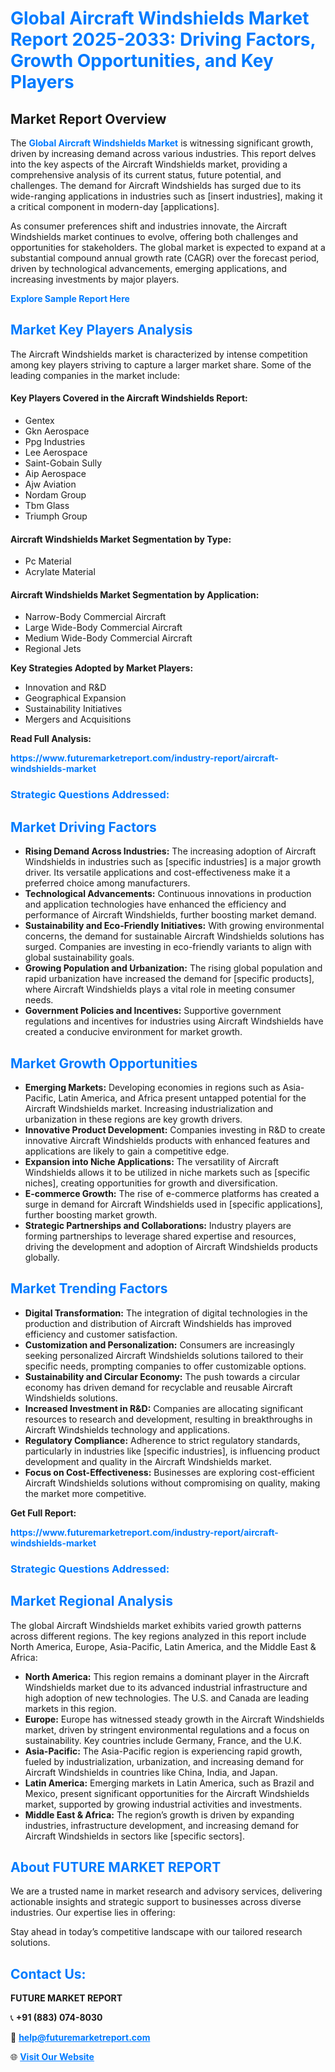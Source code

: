 <h1 style="color: #007BFF;">Global Aircraft Windshields Market Report 2025-2033: Driving Factors, Growth Opportunities, and Key Players</h1>

<section id="overview">
<h2>Market Report Overview</h2>
<p>The <a href="https://www.futuremarketreport.com/industry-report/aircraft-windshields-market" style="color: #007BFF; text-decoration: none;"><strong>Global Aircraft Windshields Market</strong></a> is witnessing significant growth, driven by increasing demand across various industries. This report delves into the key aspects of the Aircraft Windshields market, providing a comprehensive analysis of its current status, future potential, and challenges. The demand for Aircraft Windshields has surged due to its wide-ranging applications in industries such as [insert industries], making it a critical component in modern-day [applications].</p>
<p>As consumer preferences shift and industries innovate, the Aircraft Windshields market continues to evolve, offering both challenges and opportunities for stakeholders. The global market is expected to expand at a substantial compound annual growth rate (CAGR) over the forecast period, driven by technological advancements, emerging applications, and increasing investments by major players.</p>
</section>

<section id="overview">
<p><a href="https://www.futuremarketreport.com/request-sample/reportId=30737" style="color: #007BFF; text-decoration: none;"><strong>Explore Sample Report Here</strong></a></p>
</section>

<section id="key-players">
<h2 style="color: #007BFF;">Market Key Players Analysis</h2>
<p>The Aircraft Windshields market is characterized by intense competition among key players striving to capture a larger market share. Some of the leading companies in the market include:</p>
<h4>Key Players Covered in the Aircraft Windshields Report:</h4>
<ul><li>Gentex</li><li>Gkn Aerospace</li><li>Ppg Industries</li><li>Lee Aerospace</li><li>Saint-Gobain Sully</li><li>Aip Aerospace</li><li>Ajw Aviation</li><li>Nordam Group</li><li>Tbm Glass</li><li>Triumph Group</li></ul>
<h4>Aircraft Windshields Market Segmentation by Type:</h4>
<ul><li>Pc Material</li><li>Acrylate Material</li></ul>

<h4>Aircraft Windshields Market Segmentation by Application:</h4>
<ul><li>Narrow-Body Commercial Aircraft</li><li>Large Wide-Body Commercial Aircraft</li><li>Medium Wide-Body Commercial Aircraft</li><li>Regional Jets</li></ul>
<p><strong>Key Strategies Adopted by Market Players:</strong></p>
<ul>
<li>Innovation and R&D</li>
<li>Geographical Expansion</li>
<li>Sustainability Initiatives</li>
<li>Mergers and Acquisitions</li>
</ul>
</section>

<section>
<p><strong>Read Full Analysis: </strong></p><a href="https://www.futuremarketreport.com/industry-report/aircraft-windshields-market" style="color: #007BFF; text-decoration: none;"><strong>https://www.futuremarketreport.com/industry-report/aircraft-windshields-market</strong></a>
<h3 style="color: #007BFF;">Strategic Questions Addressed:</h3>
</section>

<section id="driving-factors">
<h2 style="color: #007BFF;">Market Driving Factors</h2>
<ul>
<li><strong>Rising Demand Across Industries:</strong> The increasing adoption of Aircraft Windshields in industries such as [specific industries] is a major growth driver. Its versatile applications and cost-effectiveness make it a preferred choice among manufacturers.</li>
<li><strong>Technological Advancements:</strong> Continuous innovations in production and application technologies have enhanced the efficiency and performance of Aircraft Windshields, further boosting market demand.</li>
<li><strong>Sustainability and Eco-Friendly Initiatives:</strong> With growing environmental concerns, the demand for sustainable Aircraft Windshields solutions has surged. Companies are investing in eco-friendly variants to align with global sustainability goals.</li>
<li><strong>Growing Population and Urbanization:</strong> The rising global population and rapid urbanization have increased the demand for [specific products], where Aircraft Windshields plays a vital role in meeting consumer needs.</li>
<li><strong>Government Policies and Incentives:</strong> Supportive government regulations and incentives for industries using Aircraft Windshields have created a conducive environment for market growth.</li>
</ul>
</section>

<section id="growth-opportunities">
<h2 style="color: #007BFF;">Market Growth Opportunities</h2>
<ul>
<li><strong>Emerging Markets:</strong> Developing economies in regions such as Asia-Pacific, Latin America, and Africa present untapped potential for the Aircraft Windshields market. Increasing industrialization and urbanization in these regions are key growth drivers.</li>
<li><strong>Innovative Product Development:</strong> Companies investing in R&D to create innovative Aircraft Windshields products with enhanced features and applications are likely to gain a competitive edge.</li>
<li><strong>Expansion into Niche Applications:</strong> The versatility of Aircraft Windshields allows it to be utilized in niche markets such as [specific niches], creating opportunities for growth and diversification.</li>
<li><strong>E-commerce Growth:</strong> The rise of e-commerce platforms has created a surge in demand for Aircraft Windshields used in [specific applications], further boosting market growth.</li>
<li><strong>Strategic Partnerships and Collaborations:</strong> Industry players are forming partnerships to leverage shared expertise and resources, driving the development and adoption of Aircraft Windshields products globally.</li>
</ul>
</section>

<section id="trending-factors">
<h2 style="color: #007BFF;">Market Trending Factors</h2>
<ul>
<li><strong>Digital Transformation:</strong> The integration of digital technologies in the production and distribution of Aircraft Windshields has improved efficiency and customer satisfaction.</li>
<li><strong>Customization and Personalization:</strong> Consumers are increasingly seeking personalized Aircraft Windshields solutions tailored to their specific needs, prompting companies to offer customizable options.</li>
<li><strong>Sustainability and Circular Economy:</strong> The push towards a circular economy has driven demand for recyclable and reusable Aircraft Windshields solutions.</li>
<li><strong>Increased Investment in R&D:</strong> Companies are allocating significant resources to research and development, resulting in breakthroughs in Aircraft Windshields technology and applications.</li>
<li><strong>Regulatory Compliance:</strong> Adherence to strict regulatory standards, particularly in industries like [specific industries], is influencing product development and quality in the Aircraft Windshields market.</li>
<li><strong>Focus on Cost-Effectiveness:</strong> Businesses are exploring cost-efficient Aircraft Windshields solutions without compromising on quality, making the market more competitive.</li>
</ul>
</section>

<section>
<p><strong>Get Full Report: </strong></p><a href="https://www.futuremarketreport.com/industry-report/aircraft-windshields-market" style="color: #007BFF; text-decoration: none;"><strong>https://www.futuremarketreport.com/industry-report/aircraft-windshields-market</strong></a>
<h3 style="color: #007BFF;">Strategic Questions Addressed:</h3>
</section>


<section id="regional-analysis">
<h2 style="color: #007BFF;">Market Regional Analysis</h2>
<p>The global Aircraft Windshields market exhibits varied growth patterns across different regions. The key regions analyzed in this report include North America, Europe, Asia-Pacific, Latin America, and the Middle East & Africa:</p>
<ul>
<li><strong>North America:</strong> This region remains a dominant player in the Aircraft Windshields market due to its advanced industrial infrastructure and high adoption of new technologies. The U.S. and Canada are leading markets in this region.</li>
<li><strong>Europe:</strong> Europe has witnessed steady growth in the Aircraft Windshields market, driven by stringent environmental regulations and a focus on sustainability. Key countries include Germany, France, and the U.K.</li>
<li><strong>Asia-Pacific:</strong> The Asia-Pacific region is experiencing rapid growth, fueled by industrialization, urbanization, and increasing demand for Aircraft Windshields in countries like China, India, and Japan.</li>
<li><strong>Latin America:</strong> Emerging markets in Latin America, such as Brazil and Mexico, present significant opportunities for the Aircraft Windshields market, supported by growing industrial activities and investments.</li>
<li><strong>Middle East & Africa:</strong> The region’s growth is driven by expanding industries, infrastructure development, and increasing demand for Aircraft Windshields in sectors like [specific sectors].</li>
</ul>
</section>

<footer>
<h2 style="color: #007BFF;">About FUTURE MARKET REPORT</h2>
<p>We are a trusted name in market research and advisory services, delivering actionable insights and strategic support to businesses across diverse industries. Our expertise lies in offering:</p>

<p>Stay ahead in today’s competitive landscape with our tailored research solutions.</p>

<h2 style="color: #007BFF;">Contact Us:</h2>
<p><strong>FUTURE MARKET REPORT</strong></p>
<p>📞 <strong>+91 (883) 074-8030</strong></p>
<p>📧 <strong><a href="mailto:help@futuremarketreport.com" style="color: #007BFF;">help@futuremarketreport.com</a></strong></p>
<p>🌐 <strong><a href="https://www.futuremarketreport.com/" style="color: #007BFF;">Visit Our Website</a></strong></p>
</footer>